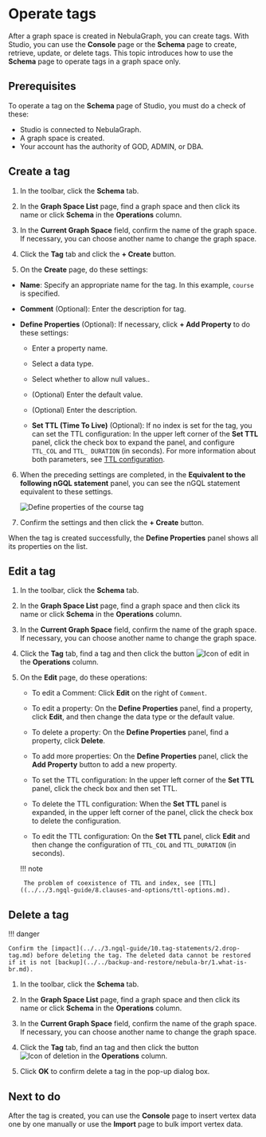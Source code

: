 # Operate tags

After a graph space is created in NebulaGraph, you can create tags. With Studio, you can use the **Console** page or the **Schema** page to create, retrieve, update, or delete tags. This topic introduces how to use the **Schema** page to operate tags in a graph space only.

## Prerequisites

To operate a tag on the **Schema** page of Studio, you must do a check of these:

- Studio is connected to NebulaGraph.
- A graph space is created.
- Your account has the authority of GOD, ADMIN, or DBA.

## Create a tag

1. In the toolbar, click the **Schema** tab.

2. In the **Graph Space List** page, find a graph space and then click its name or click **Schema** in the **Operations** column.

3. In the **Current Graph Space** field, confirm the name of the graph space. If necessary, you can choose another name to change the graph space.

4. Click the **Tag** tab and click the **+ Create** button.

5. On the **Create** page, do these settings:

  - **Name**: Specify an appropriate name for the tag. In this example, `course` is specified.

  - **Comment** (Optional): Enter the description for tag.

  - **Define Properties** (Optional): If necessary, click **+ Add Property** to do these settings:

    - Enter a property name.

    - Select a data type.

    - Select whether to allow null values..
    
    - (Optional) Enter the default value.

    - (Optional) Enter the description.

    - **Set TTL (Time To Live)** (Optional): If no index is set for the tag, you can set the TTL configuration: In the upper left corner of the **Set TTL** panel, click the check box to expand the panel, and configure `TTL_COL` and `TTL_ DURATION` (in seconds). For more information about both parameters, see [TTL configuration](../../3.ngql-guide/8.clauses-and-options/ttl-options.md "Click to go to NebulaGraph website").

6. When the preceding settings are completed, in the **Equivalent to the following nGQL statement** panel, you can see the nGQL statement equivalent to these settings.

   ![Define properties of the `course` tag](https://docs-cdn.nebula-graph.com.cn/figures/st-ug-008-en.png)

7. Confirm the settings and then click the **+ Create** button. 

When the tag is created successfully, the **Define Properties** panel shows all its properties on the list.

## Edit a tag

1. In the toolbar, click the **Schema** tab.

2. In the **Graph Space List** page, find a graph space and then click its name or click **Schema** in the **Operations** column.

3. In the **Current Graph Space** field, confirm the name of the graph space. If necessary, you can choose another name to change the graph space.

4. Click the **Tag** tab, find a tag and then click the button ![Icon of edit](https://docs-cdn.nebula-graph.com.cn/figures/Setup.png) in the **Operations** column.

5. On the **Edit** page, do these operations:

   - To edit a Comment: Click **Edit** on the right of `Comment`.

   - To edit a property: On the **Define Properties** panel, find a property, click **Edit**, and then change the data type or the default value.

   - To delete a property: On the **Define Properties** panel, find a property, click **Delete**.

   - To add more properties: On the **Define Properties** panel, click the **Add Property** button to add a new property.

   - To set the TTL configuration: In the upper left corner of the **Set TTL** panel, click the check box and then set TTL.

   - To delete the TTL configuration: When the **Set TTL** panel is expanded, in the upper left corner of the panel, click the check box to delete the configuration.

   - To edit the TTL configuration: On the **Set TTL** panel, click **Edit** and then change the configuration of `TTL_COL` and `TTL_DURATION` (in seconds).

    !!! note

        The problem of coexistence of TTL and index, see [TTL]((../../3.ngql-guide/8.clauses-and-options/ttl-options.md).

## Delete a tag

!!! danger

    Confirm the [impact](../../3.ngql-guide/10.tag-statements/2.drop-tag.md) before deleting the tag. The deleted data cannot be restored if it is not [backup](../../backup-and-restore/nebula-br/1.what-is-br.md).

1. In the toolbar, click the **Schema** tab.

2. In the **Graph Space List** page, find a graph space and then click its name or click **Schema** in the **Operations** column.

3. In the **Current Graph Space** field, confirm the name of the graph space. If necessary, you can choose another name to change the graph space.

4. Click the **Tag** tab, find an tag and then click the button ![Icon of deletion](https://docs-cdn.nebula-graph.com.cn/figures/alert-delete.png) in the **Operations** column.

5. Click **OK** to confirm delete a tag in the pop-up dialog box.

## Next to do

After the tag is created, you can use the **Console** page to insert vertex data one by one manually or use the **Import** page to bulk import vertex data.

